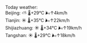Today weather:  
Beijing: ⛅️  🌡️+29°C 🌬️↑4km/h  
Tianjin: ☀️   🌡️+35°C 🌬️↑22km/h  
Shijiazhuang: ☀️   🌡️+34°C 🌬️↑19km/h  
Tangshan: ☀️   🌡️+29°C 🌬️↑18km/h  
